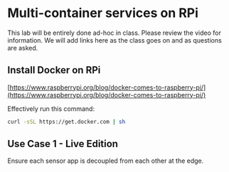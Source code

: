 # Multi-container services on RPi

This lab will be entirely done ad-hoc in class. Please review the video for information. We will add links here as the class goes on and as questions are asked.

## Install Docker on RPi

[https://www.raspberrypi.org/blog/docker-comes-to-raspberry-pi/](https://www.raspberrypi.org/blog/docker-comes-to-raspberry-pi/)

Effectively run this command:

```bash
curl -sSL https://get.docker.com | sh
```

## Use Case 1 - Live Edition

Ensure each sensor app is decoupled from each other at the edge.